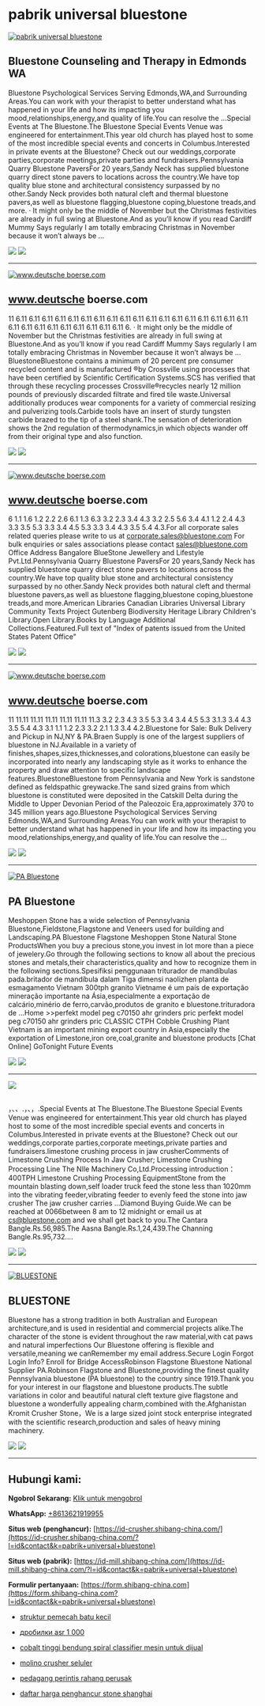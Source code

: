 # pabrik universal bluestone

<a href="https://swt.shibang-china.com/?l=id&img&k=pabrik+universal+bluestone" target="_blank">![pabrik universal bluestone](http://static.shibang-china.com/all-800x300/1089.jpg)</a>

## Bluestone Counseling and Therapy in Edmonds WA
Bluestone Psychological Services Serving Edmonds,WA,and Surrounding Areas.You can work with your therapist to better understand what has happened in your life and how its impacting you mood,relationships,energy,and quality of life.You can resolve the …Special Events at The Bluestone.The Bluestone Special Events Venue was engineered for entertainment.This year old church has played host to some of the most incredible special events and concerts in Columbus.Interested in private events at the Bluestone? Check out our weddings,corporate parties,corporate meetings,private parties and fundraisers.Pennsylvania Quarry Bluestone PaversFor 20 years,Sandy Neck has supplied bluestone quarry direct stone pavers to locations across the country.We have top quality blue stone and architectural consistency surpassed by no other.Sandy Neck provides both natural cleft and thermal bluestone pavers,as well as bluestone flagging,bluestone coping,bluestone treads,and more.&nbsp;&#0183;&#32;It might only be the middle of November but the Christmas festivities are already in full swing at Bluestone.And as you’ll know if you read Cardiff Mummy Says regularly I am totally embracing Christmas in November because it won’t always be …


<a href="https://whatsapp.shibangsoft.com/WhatsApp.php" target="_blank" title="WhatsApp">![](http://static.shibang-china.com/icon/whatsapp.png)</a> <a href="https://swt.shibang-china.com/?l=id&icon&k=pabrik+universal+bluestone" target="_blank">![](http://static.shibang-china.com/icon/chat-id.png)</a>

---

<a href="https://swt.shibang-china.com/?l=id&img&k=pabrik+universal+bluestone" target="_blank">![www.deutsche boerse.com](http://static.shibang-china.com/all-800x300/34.jpg)</a>

## www.deutsche boerse.com
11 6.11 6.11 6.11 6.11 6.11 6.11 6.11 6.11 6.11 6.11 6.11 6.11 6.11 6.11 6.11 6.11 6.11 6.11 6.11 6.11 6.11 6.11 6.11 6.11 6.11 6.11 6.11 6.&nbsp;&#0183;&#32;It might only be the middle of November but the Christmas festivities are already in full swing at Bluestone.And as you’ll know if you read Cardiff Mummy Says regularly I am totally embracing Christmas in November because it won’t always be …BluestoneBluestone contains a minimum of 20 percent pre consumer recycled content and is manufactured &#174;by Crossville using processes that have been certified by Scientific Certification Systems.SCS has verified that through these recycling processes Crossville&#174;recycles nearly 12 million pounds of previously discarded filtrate and fired tile waste.Universal additionally produces wear components for a variety of commercial resizing and pulverizing tools.Carbide tools have an insert of sturdy tungsten carbide brazed to the tip of a steel shank.The sensation of deterioration shows the 2nd regulation of thermodynamics,in which objects wander off from their original type and also function.


<a href="https://whatsapp.shibangsoft.com/WhatsApp.php" target="_blank" title="WhatsApp">![](http://static.shibang-china.com/icon/whatsapp.png)</a> <a href="https://swt.shibang-china.com/?l=id&icon&k=pabrik+universal+bluestone" target="_blank">![](http://static.shibang-china.com/icon/chat-id.png)</a>

---

<a href="https://swt.shibang-china.com/?l=id&img&k=pabrik+universal+bluestone" target="_blank">![www.deutsche boerse.com](http://static.shibang-china.com/all-800x300/1188.jpg)</a>

## www.deutsche boerse.com
6 1.1 1.6 1.2 2.2 2.6 6.1 1.3 6.3 3.2 2.3 3.4 4.3 3.2 2.5 5.6 3.4 4.1 1.2 2.4 4.3 3.3 3.5 5.3 3.3 3.4 4.5 5.3 3.3 3.4 4.3 3.5 5.4 4.3.For all corporate sales related queries please write to us at corporate.sales@bluestone.com For bulk enquiries or sales associations please contact sales@bluestone.com Office Address Bangalore BlueStone Jewellery and Lifestyle Pvt.Ltd.Pennsylvania Quarry Bluestone PaversFor 20 years,Sandy Neck has supplied bluestone quarry direct stone pavers to locations across the country.We have top quality blue stone and architectural consistency surpassed by no other.Sandy Neck provides both natural cleft and thermal bluestone pavers,as well as bluestone flagging,bluestone coping,bluestone treads,and more.American Libraries Canadian Libraries Universal Library Community Texts Project Gutenberg Biodiversity Heritage Library Children's Library.Open Library.Books by Language Additional Collections.Featured.Full text of &quot;Index of patents issued from the United States Patent Office&quot;


<a href="https://whatsapp.shibangsoft.com/WhatsApp.php" target="_blank" title="WhatsApp">![](http://static.shibang-china.com/icon/whatsapp.png)</a> <a href="https://swt.shibang-china.com/?l=id&icon&k=pabrik+universal+bluestone" target="_blank">![](http://static.shibang-china.com/icon/chat-id.png)</a>

---

<a href="https://swt.shibang-china.com/?l=id&img&k=pabrik+universal+bluestone" target="_blank">![www.deutsche boerse.com](http://static.shibang-china.com/all-800x300/230.jpg)</a>

## www.deutsche boerse.com
11 11.11 11.11 11.11 11.11 11.11 11.3 3.2 2.3 4.3 3.5 5.3 3.4 3.4 4.5 5.3 3.1.3 3.4 4.3 3.5 5.4 4.3 3.1 1.1 1.2 2.3 3.2 2.1 1.3 3.4 4.2.Bluestone for Sale: Bulk Delivery and Pickup in NJ,NY &amp; PA.Braen Supply is one of the largest suppliers of bluestone in NJ.Available in a variety of finishes,shapes,sizes,thicknesses,and colorations,bluestone can easily be incorporated into nearly any landscaping style as it works to enhance the property and draw attention to specific landscape features.BluestoneBluestone from Pennsylvania and New York is sandstone defined as feldspathic greywacke.The sand sized grains from which bluestone is constituted were deposited in the Catskill Delta during the Middle to Upper Devonian Period of the Paleozoic Era,approximately 370 to 345 million years ago.Bluestone Psychological Services Serving Edmonds,WA,and Surrounding Areas.You can work with your therapist to better understand what has happened in your life and how its impacting you mood,relationships,energy,and quality of life.You can resolve the …


<a href="https://whatsapp.shibangsoft.com/WhatsApp.php" target="_blank" title="WhatsApp">![](http://static.shibang-china.com/icon/whatsapp.png)</a> <a href="https://swt.shibang-china.com/?l=id&icon&k=pabrik+universal+bluestone" target="_blank">![](http://static.shibang-china.com/icon/chat-id.png)</a>

---

<a href="https://swt.shibang-china.com/?l=id&img&k=pabrik+universal+bluestone" target="_blank">![PA Bluestone](http://static.shibang-china.com/all-800x300/140.jpg)</a>

## PA Bluestone
Meshoppen Stone has a wide selection of Pennsylvania Bluestone,Fieldstone,Flagstone and Veneers used for building and Landscaping.PA Bluestone Flagstone Meshoppen Stone Natural Stone ProductsWhen you buy a precious stone,you invest in lot more than a piece of jewelery.Go through the following sections to know all about the precious stones and metals,their characteristics,quality and how to recognize them in the following sections.Spesifiksi penggunaan triturador de mand&#237;bulas pada.britador de mand&#237;bula dalam Tiga dimensi naolizhen planta de esmagamento Vietnam 300tph granito Vietname &#233; um pa&#237;s de exporta&#231;&#227;o minera&#231;&#227;o importante na &#193;sia,especialmente a exporta&#231;&#227;o de calc&#225;rio,min&#233;rio de ferro,carv&#227;o,produtos de granito e bluestone.trituradora de …Home &gt;&gt;perfekt model peg c70150 ahr grinders pric perfekt model peg c70150 ahr grinders pric CLASSIC CTPH Cobble Crushing Plant Vietnam is an important mining export country in Asia,especially the exportation of Limestone,iron ore,coal,granite and bluestone products [Chat Online] GoTonight Future Events


<a href="https://whatsapp.shibangsoft.com/WhatsApp.php" target="_blank" title="WhatsApp">![](http://static.shibang-china.com/icon/whatsapp.png)</a> <a href="https://swt.shibang-china.com/?l=id&icon&k=pabrik+universal+bluestone" target="_blank">![](http://static.shibang-china.com/icon/chat-id.png)</a>

---

<a href="https://swt.shibang-china.com/?l=id&img&k=pabrik+universal+bluestone" target="_blank">![](http://static.shibang-china.com/all-800x300/932.jpg)</a>

## 
，、、.，、，.Special Events at The Bluestone.The Bluestone Special Events Venue was engineered for entertainment.This year old church has played host to some of the most incredible special events and concerts in Columbus.Interested in private events at the Bluestone? Check out our weddings,corporate parties,corporate meetings,private parties and fundraisers.limestone crushing process in jaw crusherComments of Limestone Crushing Process In Jaw Crusher; Limestone Crushing Processing Line The NIle Machinery Co,Ltd.Processing introduction： 400TPH Limestone Crushing Processing EquipmentStone from the mountain blasting down,self loader truck feed the stone less than 1020mm into the vibrating feeder,vibrating feeder to evenly feed the stone into jaw crusher The jaw crusher carries …Diamond Buying Guide.We can be reached at 0066between 8 am to 12 midnight or email us at cs@bluestone.com and we shall get back to you.The Cantara Bangle.Rs.56,985.The Aasna Bangle.Rs.1,24,439.The Channing Bangle.Rs.95,732.…


<a href="https://whatsapp.shibangsoft.com/WhatsApp.php" target="_blank" title="WhatsApp">![](http://static.shibang-china.com/icon/whatsapp.png)</a> <a href="https://swt.shibang-china.com/?l=id&icon&k=pabrik+universal+bluestone" target="_blank">![](http://static.shibang-china.com/icon/chat-id.png)</a>

---

<a href="https://swt.shibang-china.com/?l=id&img&k=pabrik+universal+bluestone" target="_blank">![BLUESTONE](http://static.shibang-china.com/all-800x300/392.jpg)</a>

## BLUESTONE
Bluestone has a strong tradition in both Australian and European architecture,and is used in residential and commercial projects alike.The character of the stone is evident throughout the raw material,with cat paws and natural imperfections Our Bluestone offering is flexible and versatile,meaning we canRemember my email address.Secure Login Forgot Login Info? Enroll for Bridge AccessRobinson Flagstone Bluestone National Supplier PA.Robinson Flagstone and Bluestone,providing the finest quality Pennsylvania bluestone (PA bluestone) to the country since 1919.Thank you for your interest in our flagstone and bluestone products.The subtle variations in color and beautiful natural cleft texture give flagstone and bluestone a wonderfully appealing charm,combined with the.Afghanistan Kromit Crusher Stone，We is a large sized joint stock enterprise integrated with the scientific research,production and sales of heavy mining machinery.


<a href="https://whatsapp.shibangsoft.com/WhatsApp.php" target="_blank" title="WhatsApp">![](http://static.shibang-china.com/icon/whatsapp.png)</a> <a href="https://swt.shibang-china.com/?l=id&icon&k=pabrik+universal+bluestone" target="_blank">![](http://static.shibang-china.com/icon/chat-id.png)</a>

---
## Hubungi kami:

**Ngobrol Sekarang:** [Klik untuk mengobrol](https://swt.shibang-china.com?l=id&contact&k=pabrik+universal+bluestone)

**WhatsApp:**  [+8613621919955](https://whatsapp.shibangsoft.com/WhatsApp.php)

**Situs web (penghancur):** [https://id-crusher.shibang-china.com/](https://id-crusher.shibang-china.com/?l=id&contact&k=pabrik+universal+bluestone)

**Situs web (pabrik):** [https://id-mill.shibang-china.com/](https://id-mill.shibang-china.com/?l=id&contact&k=pabrik+universal+bluestone)

**Formulir pertanyaan:** [https://form.shibang-china.com](https://form.shibang-china.com?l=id&contact&k=pabrik+universal+bluestone)

* [struktur pemecah batu kecil](../49/struktur%20pemecah%20batu%20kecil.md)

* [дробилки asr 1 000](../46/%D0%B4%D1%80%D0%BE%D0%B1%D0%B8%D0%BB%D0%BA%D0%B8%20asr%201%20000.md)

* [cobalt tinggi bendung spiral classifier mesin untuk dijual](../43/cobalt%20tinggi%20bendung%20spiral%20classifier%20mesin%20untuk%20dijual.md)

* [molino crusher seluler](../48/molino%20crusher%20seluler.md)

* [pedagang perintis rahang perusak](../48/pedagang%20perintis%20rahang%20perusak.md)

* [daftar harga penghancur stone shanghai](../44/daftar%20harga%20penghancur%20stone%20shanghai.md)